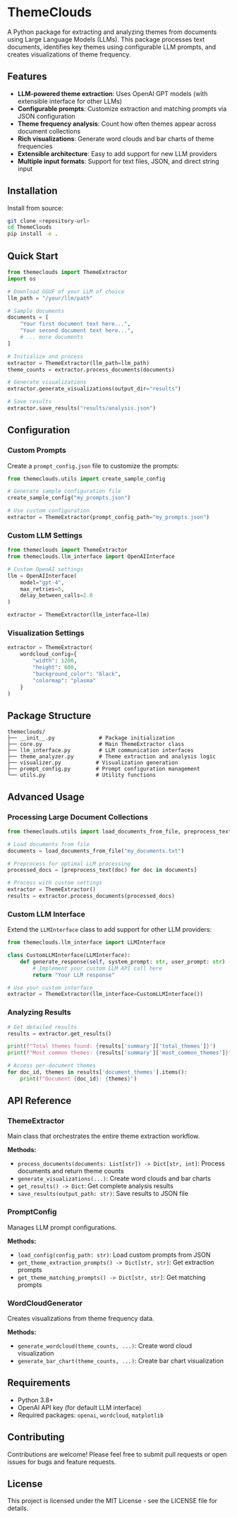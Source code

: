 # ThemeClouds

A Python package for extracting and analyzing themes from documents using Large Language Models (LLMs). This package processes text documents, identifies key themes using configurable LLM prompts, and creates visualizations of theme frequency.

## Features

- **LLM-powered theme extraction**: Uses OpenAI GPT models (with extensible interface for other LLMs)
- **Configurable prompts**: Customize extraction and matching prompts via JSON configuration
- **Theme frequency analysis**: Count how often themes appear across document collections
- **Rich visualizations**: Generate word clouds and bar charts of theme frequencies
- **Extensible architecture**: Easy to add support for new LLM providers
- **Multiple input formats**: Support for text files, JSON, and direct string input

## Installation

Install from source:

```bash
git clone <repository-url>
cd ThemeClouds
pip install -e .
```

## Quick Start

```python
from themeclouds import ThemeExtractor
import os

# Download GGUF of your LLM of choice
llm_path = "/your/llm/path"

# Sample documents
documents = [
    "Your first document text here...",
    "Your second document text here...",
    # ... more documents
]

# Initialize and process
extractor = ThemeExtractor(llm_path=llm_path)
theme_counts = extractor.process_documents(documents)

# Generate visualizations
extractor.generate_visualizations(output_dir="results")

# Save results
extractor.save_results("results/analysis.json")
```

## Configuration

### Custom Prompts

Create a `prompt_config.json` file to customize the prompts:

```python
from themeclouds.utils import create_sample_config

# Generate sample configuration file
create_sample_config("my_prompts.json")

# Use custom configuration
extractor = ThemeExtractor(prompt_config_path="my_prompts.json")
```

### Custom LLM Settings

```python
from themeclouds import ThemeExtractor
from themeclouds.llm_interface import OpenAIInterface

# Custom OpenAI settings
llm = OpenAIInterface(
    model="gpt-4",
    max_retries=5,
    delay_between_calls=2.0
)

extractor = ThemeExtractor(llm_interface=llm)
```

### Visualization Settings

```python
extractor = ThemeExtractor(
    wordcloud_config={
        "width": 1200,
        "height": 600,
        "background_color": "black",
        "colormap": "plasma"
    }
)
```

## Package Structure

```
themeclouds/
├── __init__.py              # Package initialization
├── core.py                  # Main ThemeExtractor class
├── llm_interface.py         # LLM communication interfaces
├── theme_analyzer.py        # Theme extraction and analysis logic
├── visualizer.py           # Visualization generation
├── prompt_config.py        # Prompt configuration management
└── utils.py                # Utility functions
```

## Advanced Usage

### Processing Large Document Collections

```python
from themeclouds.utils import load_documents_from_file, preprocess_text

# Load documents from file
documents = load_documents_from_file("my_documents.txt")

# Preprocess for optimal LLM processing
processed_docs = [preprocess_text(doc) for doc in documents]

# Process with custom settings
extractor = ThemeExtractor()
results = extractor.process_documents(processed_docs)
```

### Custom LLM Interface

Extend the `LLMInterface` class to add support for other LLM providers:

```python
from themeclouds.llm_interface import LLMInterface

class CustomLLMInterface(LLMInterface):
    def generate_response(self, system_prompt: str, user_prompt: str) -> str:
        # Implement your custom LLM API call here
        return "Your LLM response"

# Use your custom interface
extractor = ThemeExtractor(llm_interface=CustomLLMInterface())
```

### Analyzing Results

```python
# Get detailed results
results = extractor.get_results()

print(f"Total themes found: {results['summary']['total_themes']}")
print(f"Most common themes: {results['summary']['most_common_themes']}")

# Access per-document themes
for doc_id, themes in results['document_themes'].items():
    print(f"Document {doc_id}: {themes}")
```

## API Reference

### ThemeExtractor

Main class that orchestrates the entire theme extraction workflow.

**Methods:**
- `process_documents(documents: List[str]) -> Dict[str, int]`: Process documents and return theme counts
- `generate_visualizations(...)`: Create word clouds and bar charts
- `get_results() -> Dict`: Get complete analysis results
- `save_results(output_path: str)`: Save results to JSON file

### PromptConfig

Manages LLM prompt configurations.

**Methods:**
- `load_config(config_path: str)`: Load custom prompts from JSON
- `get_theme_extraction_prompts() -> Dict[str, str]`: Get extraction prompts
- `get_theme_matching_prompts() -> Dict[str, str]`: Get matching prompts

### WordCloudGenerator

Creates visualizations from theme frequency data.

**Methods:**
- `generate_wordcloud(theme_counts, ...)`: Create word cloud visualization
- `generate_bar_chart(theme_counts, ...)`: Create bar chart visualization

## Requirements

- Python 3.8+
- OpenAI API key (for default LLM interface)
- Required packages: `openai`, `wordcloud`, `matplotlib`

## Contributing

Contributions are welcome! Please feel free to submit pull requests or open issues for bugs and feature requests.

## License

This project is licensed under the MIT License - see the LICENSE file for details.

